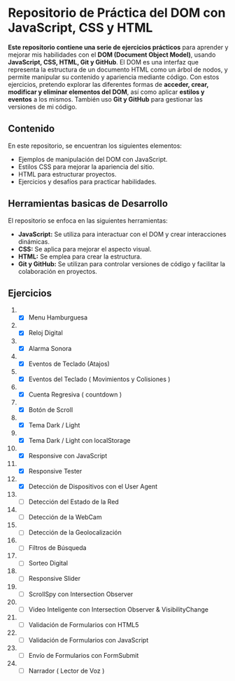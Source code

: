 # Repositorio de Práctica del DOM con JavaScript, CSS y HTML

**Este repositorio contiene una serie de ejercicios prácticos** para aprender y mejorar mis habilidades con el **DOM (Document Object Model)**, usando **JavaScript, CSS, HTML, Git y GitHub**. El DOM es una interfaz que representa la estructura de un documento HTML como un árbol de nodos, y permite manipular su contenido y apariencia mediante código. Con estos ejercicios, pretendo explorar las diferentes formas de **acceder, crear, modificar y eliminar elementos del DOM**, así como aplicar **estilos y eventos** a los mismos. También uso **Git y GitHub** para gestionar las versiones de mi código.

## Contenido

En este repositorio, se encuentran los siguientes elementos:

- Ejemplos de manipulación del DOM con JavaScript.
- Estilos CSS para mejorar la apariencia del sitio.
- HTML para estructurar proyectos.
- Ejercicios y desafíos para practicar habilidades.

## Herramientas basicas de Desarrollo

El repositorio se enfoca en las siguientes herramientas:

- **JavaScript:** Se utiliza para interactuar con el DOM y crear interacciones dinámicas.
- **CSS:** Se aplica para mejorar el aspecto visual.
- **HTML:** Se emplea para crear la estructura.
- **Git y GitHub:** Se utilizan para controlar versiones de código y facilitar la colaboración en proyectos.

## Ejercicios

1. - [X] Menu Hamburguesa
2. - [X] Reloj Digital
3. - [X] Alarma Sonora
4. - [X] Eventos de Teclado (Atajos)
5. - [X] Eventos del Teclado ( Movimientos y Colisiones )
6. - [X] Cuenta Regresiva ( countdown )
7. - [X] Botón de Scroll
8. - [X] Tema Dark / Light
9. - [X] Tema Dark / Light con localStorage
10. - [X] Responsive con JavaScript
11. - [X] Responsive Tester
12. - [X] Detección de Dispositivos con el User Agent
13. - [ ] Detección del Estado de la Red
14. - [ ] Detección de la WebCam
15. - [ ] Detección de la Geolocalización
16. - [ ] Filtros de Búsqueda
17. - [ ] Sorteo Digital
18. - [ ] Responsive Slider
19. - [ ] ScrollSpy con Intersection Observer
20. - [ ] Video Inteligente con Intersection Observer & VisibilityChange
21. - [ ] Validación de Formularios con HTML5
22. - [ ] Validación de Formularios con JavaScript
23. - [ ] Envío de Formularios con FormSubmit
24. - [ ] Narrador ( Lector de Voz )
